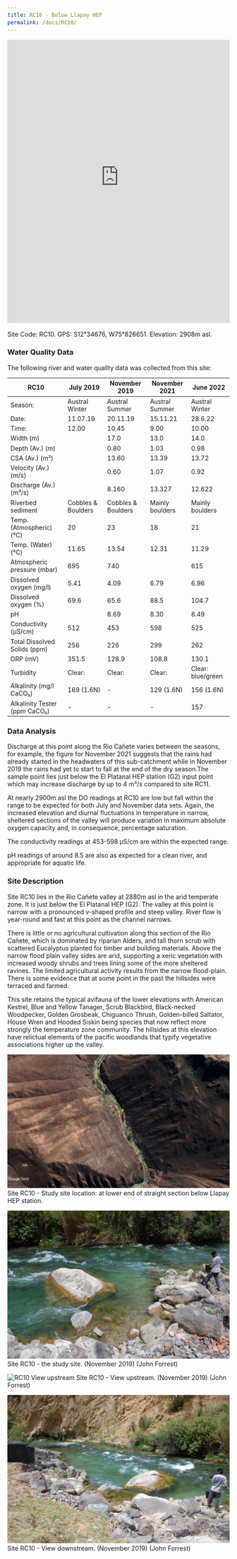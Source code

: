 ```yaml
---
title: RC10 - Below Llapay HEP
permalink: /docs/RC10/
---
```


<iframe width="100%" height="640" allowfullscreen style="border-style:none;" src="https://cavep-undc-hosting.netlify.com/sites/RC10/app-files/"></iframe>


Site Code: RC10.  GPS: S12°34676, W75°826651. Elevation:
2908m asl.


### Water Quality Data

The following river and water quality data was collected from this site:

|     RC10                             |     July 2019             |     November 2019         |     November 2021      |     June 2022            |
|--------------------------------------|---------------------------|---------------------------|------------------------|--------------------------|
|     Season:                          |     Austral Winter        |     Austral Summer        |     Austral Summer     |     Austral Winter       |
|     Date:                            |     11.07.19              |     20.11.19              |     15.11.21           |     28.6.22              |
|     Time:                            |     12.00                 |     10.45                 |     9.00               |     10.00                |
|     Width (m)                        |                           |     17.0                  |     13.0               |     14.0                 |
|     Depth (Av.) (m)                  |                           |     0.80                  |     1.03               |     0.98                 |
|     CSA (Av.) (m²)                   |                           |     13.60                 |     13.39              |     13.72                |
|     Velocity (Av.) (m/s)             |                           |     0.60                  |     1.07               |     0.92                 |
|     Discharge (Av.) (m³/s)           |                           |     8.160                 |     13.327             |     12.622               |
|     Riverbed sediment                |     Cobbles & Boulders    |     Cobbles & Boulders    |     Mainly boulders    |     Mainly boulders      |
|     Temp. (Atmospheric) (°C)         |     20                    |     23                    |     18                 |     21                   |
|     Temp. (Water) (°C)               |     11.65                 |     13.54                 |     12.31              |     11.29                |
|     Atmospheric pressure (mbar)      |     695                   |     740                   |                        |     615                  |
|     Dissolved oxygen (mg/l)          |     5.41                  |     4.09                  |     6.79               |     6.96                 |
|     Dissolved oxygen (%)             |     69.6                  |     65.6                  |     88.5               |     104.7                |
|     pH                               |                           |     8.69                  |     8.30               |     8.49                 |
|     Conductivity (µS/cm)             |     512                   |     453                   |     598                |     525                  |
|     Total Dissolved Solids (ppm)     |     256                   |     226                   |     299                |     262                  |
|     ORP (mV)                         |     351.5                 |     128.9                 |     108.8              |     130.1                |
|     Turbidity                        |     Clear:                |     Clear:                |     Clear:             |     Clear: blue/green    |
|     Alkalinity (mg/l CaCO₃)          |     169 (1.6N)            |     -                     |     129 (1.6N)         |     156 (1.6N)           |
|     Alkalinity Tester (ppm CaCO₃)    |     -                     |     -                     |     -                  |     157                  |


### Data Analysis
Discharge at this point along the Rio Cañete varies between the seasons, for example, the figure for November 2021 suggests that the rains had already started in the headwaters of this sub-catchment while in November 2019 the rains had yet to start to fall at the end of the dry season.The sample point lies just below  the El Platanal HEP station (G2) input point which may increase discharge by up to 4 m³/s compared to site RC11.

At nearly 2900m asl the DO readings at RC10 are low but fall within the range to be expected for both July and November data sets. Again, the increased elevation and diurnal fluctuations in temperature in narrow, sheltered sections of the valley will produce variation in maximum absolute oxygen capacity and, in consequence, percentage saturation. 

The conductivity readings at 453-598 µS/cm are within the expected range.    

pH readings of around 8.5 are also as expected for a clean river, and appropriate for aquatic life.


### Site Description
Site RC10 lies in the Rio Cañete valley at 2880m asl in the arid temperate zone. It is just below the El Platanal HEP (G2). The valley at this point is narrow with a pronounced v-shaped profile and steep valley. River flow is year-round and fast at this point as the channel narrows.

There is little or no agricultural cultivation along this section of the Rio Cañete, which is dominated by riparian Alders, and tall thorn scrub with scattered Eucalyptus planted for timber and building materials. Above the narrow flood plain valley sides are arid, supporting a xeric vegetation with increased woody shrubs and trees lining some of the more sheltered ravines. The limited agricultural activity results from the narrow flood-plain. There is some evidence that at some point in the past the hillsides were terraced and farmed.

This site retains the typical avifauna of the lower elevations with American Kestrel, Blue and Yellow Tanager, Scrub Blackbird, Black-necked Woodpecker, Golden Grosbeak, Chiguanco Thrush, Golden-billed Saltator, House Wren and Hooded Siskin being species that now reflect more strongly the temperature zone community. The hillsides at this elevation have relictual elements of the pacific woodlands that typify vegetative associations higher up the valley.  


![RC10 View upstream](/assets/SiteDescriptions/RC10/RC10BelowLlapayHEP.jpg)
Site RC10 - Study site location: at lower end of straight section below Llapay HEP station. 


![Site RC10 - the study site. (John Forrest)](/assets/SiteDescriptions/RC10/RC10Site.jpg)
Site RC10 - the study site.  (November 2019) (John Forrest)


![RC10 View upstream](/assets/SiteDescriptions/RC10/RC10Viewupstream.jpg)
Site RC10 - View upstream.  (November 2019) (John Forrest)


![RC10 View downstream](/assets/SiteDescriptions/RC10/RC10Viewdownstream.jpg)
Site RC10 - View downstream.  (November 2019) (John Forrest)
